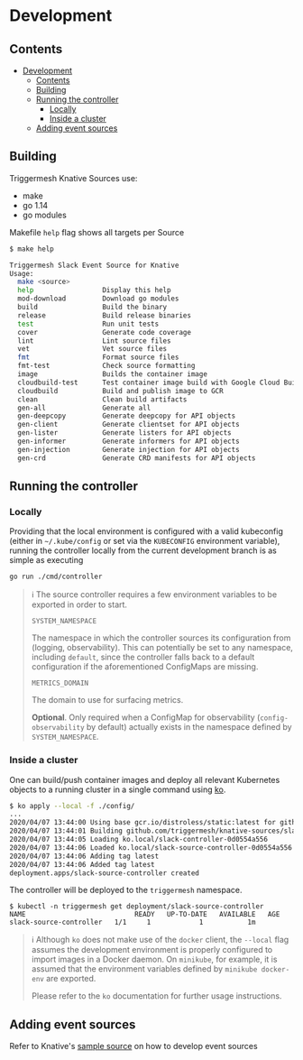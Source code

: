 # Development

## Contents

- [Development](#development)
  - [Contents](#contents)
  - [Building](#building)
  - [Running the controller](#running-the-controller)
    - [Locally](#locally)
    - [Inside a cluster](#inside-a-cluster)
  - [Adding event sources](#adding-event-sources)

## Building

Triggermesh Knative Sources use:

- make
- go 1.14
- go modules

Makefile `help` flag shows all targets per Source

```sh
$ make help

Triggermesh Slack Event Source for Knative
Usage:
  make <source>
  help                 Display this help
  mod-download         Download go modules
  build                Build the binary
  release              Build release binaries
  test                 Run unit tests
  cover                Generate code coverage
  lint                 Lint source files
  vet                  Vet source files
  fmt                  Format source files
  fmt-test             Check source formatting
  image                Builds the container image
  cloudbuild-test      Test container image build with Google Cloud Build
  cloudbuild           Build and publish image to GCR
  clean                Clean build artifacts
  gen-all              Generate all
  gen-deepcopy         Generate deepcopy for API objects
  gen-client           Generate clientset for API objects
  gen-lister           Generate listers for API objects
  gen-informer         Generate informers for API objects
  gen-injection        Generate injection for API objects
  gen-crd              Generate CRD manifests for API objects
```


## Running the controller

### Locally

Providing that the local environment is configured with a valid kubeconfig (either in `~/.kube/config` or set via the
`KUBECONFIG` environment variable), running the controller locally from the current development branch is as simple as
executing

```sh
go run ./cmd/controller
```

> :information_source: The source controller requires a few environment variables to be exported in order to start.
>
> `SYSTEM_NAMESPACE`
>
> The namespace in which the controller sources its configuration from (logging, observability). This can potentially be
> set to any namespace, including `default`, since the controller falls back to a default configuration if the
> aforementioned ConfigMaps are missing.
>
> `METRICS_DOMAIN`
>
> The domain to use for surfacing metrics.
>
> **Optional**. Only required when a ConfigMap for observability (`config-observability` by default) actually exists in
> the namespace defined by `SYSTEM_NAMESPACE`.

### Inside a cluster

One can build/push container images and deploy all relevant Kubernetes objects to a running cluster in a single command
using [ko](https://github.com/google/ko).

```sh
$ ko apply --local -f ./config/
...
2020/04/07 13:44:00 Using base gcr.io/distroless/static:latest for github.com/triggermesh/knative-sources/slack/cmd/controller
2020/04/07 13:44:01 Building github.com/triggermesh/knative-sources/slack/cmd/controller
2020/04/07 13:44:05 Loading ko.local/slack-controller-0d0554a556
2020/04/07 13:44:06 Loaded ko.local/slack-source-controller-0d0554a556
2020/04/07 13:44:06 Adding tag latest
2020/04/07 13:44:06 Added tag latest
deployment.apps/slack-source-controller created
```

The controller will be deployed to the `triggermesh` namespace.

```console
$ kubectl -n triggermesh get deployment/slack-source-controller
NAME                           READY   UP-TO-DATE   AVAILABLE   AGE
slack-source-controller   1/1     1            1           1m
```

> :information_source: Although `ko` does not make use of the `docker` client, the `--local` flag assumes the
> development environment is properly configured to import images in a Docker daemon. On `minikube`, for example, it is
> assumed that the environment variables defined by `minikube docker-env` are exported.
>
> Please refer to the `ko` documentation for further usage instructions.

## Adding event sources

Refer to Knative's [sample source](https://github.com/knative/sample-source) on how to develop event sources